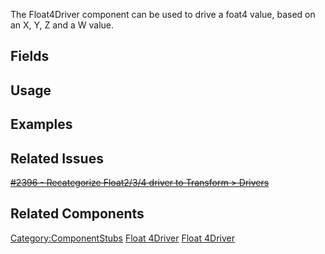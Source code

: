 <languages></languages> <translate>

The Float4Driver component can be used to drive a foat4 value, based on
an X, Y, Z and a W value.

## Fields

## Usage

## Examples

## Related Issues

[<s>#2396 - Recategorize Float2/3/4 driver to Transform \>
Drivers</s>](https://github.com/Resonite-Metaverse/ResonitePublic/issues/2396)

## Related Components

</translate>

[Category:ComponentStubs](Category:ComponentStubs "wikilink") [Float
4Driver](Category:Components{{#translation:}} "wikilink") [Float
4Driver](Category:Components:Transform:Drivers{{#translation:}} "wikilink")